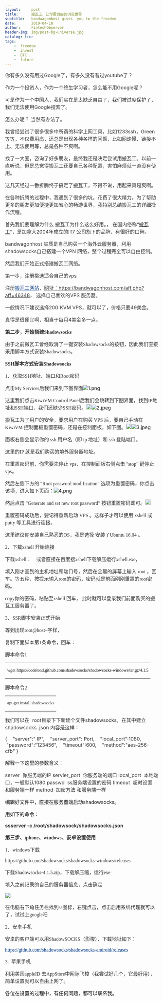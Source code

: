 ```yaml
---
layout:     post
title:      搬瓦工，让你更自由的浏览世界
subtitle:   bandwagonhost gives  you to the freedom
date:       2019-04-18
author:     FintechObserver
header-img: img/post-bg-universe.jpg
catalog: true
tags:
    -  freedom
    -  invest
    -  BTC
    -  future
---
```

<section data-role="outer" label="Powered by 135editor.com" style="font-size:16px;"><p><span style="font-size: 16px; color: #393939;">你有多久没有用过Google了，有多久没有看过youtube了？</span></p><p><span style="font-size: 16px; color: #393939;">作为一个投资人，作为一个终生学习者，怎么能不用Google呢？</span></p><p><span style="font-size: 16px; color: #393939;">可是作为一个中国人，我们实在是太缺乏自由了，我们被过度保护了，我们无法使用Google搜索了。</span></p><p><span style="font-size: 16px; color: #393939;">怎么办呢？ 当然有办法了。</span></p><p><span style="font-size: 16px; color: #393939;">我曾经尝试了很多很多中所谓的科学上网工具，比如1233ssh，Green等等，不仅费用高，还总是出现各种各样的问题，比如网速慢、链接不上、无法使用等，总是各种不爽啊。</span></p><p><span style="font-size: 16px; color: #393939;">找了一大圈，咨询了好多朋友，最终我还是决定尝试用搬瓦工。以前一直听说，但是总觉得搬瓦工还要自己各种配置，害怕麻烦就一直没有使用。</span></p><p><span style="font-size: 16px; color: #393939;">这几天经过一番折腾终于搞定了搬瓦工，不得不说，用起来真是爽啊。</span></p><p><span style="font-size: 16px; color: #393939;">在各种折腾的过程中，我遇到了很多的坑，花费了很大精力，为了帮助更多的朋友更加便捷更加省心的畅游世界，我特别总结搬瓦工的详细操作流程。</span></p><p><span style="font-size: 16px; color: #393939;">首先我们要理解为什么 搬瓦工为什么这么好用。， 在国内俗称“</span><a href="https://www.zhujiceping.com/tag/%e6%90%ac%e7%93%a6%e5%b7%a5/"><span style="font-size: 16px; color: #393939;">搬瓦工</span></a><span style="font-size: 16px; color: #393939;">”，是加拿大2004年成立的IT7 公司旗下的品牌，有很好的口碑。</span></p><p><span style="font-size: 16px; color: #393939;">bandwagonhost 实质是自己购买一个海外云服务器，利用shadowsocks自己搭建一个VPN 网络，整个过程完全可以自由控制。</span></p><p><span style="font-size: 16px; color: #393939;">然后我们开始正式搭建搬瓦工网络。</span></p><p><span style="font-size: 16px; color: #393939;">第一步，注册挑选适合自己的vps</span></p><p><span style="font-size: 16px; color: #393939;">注册</span><a href="https://bandwagonhost.com/aff.php?aff=46348"><span style="font-size: 16px; color: #003884; text-decoration-line: underline;">搬瓦工网站</span></a><span style="font-size: 16px; color: #393939;">，</span><a href="https://bandwagonhost.com/aff.php?aff=46348"><span style="font-size: 16px; color: #393939;">网址：https://bandwagonhost.com/aff.php?aff=46348</span></a><span style="font-size: 16px; color: #393939;">， 选择自己喜欢的VPS 服务器。</span></p><p><span style="font-size: 16px; color: #393939;">一般情况下建议选择20G KVM VPS，就可以了，价格只要49美金。</span></p><p><span style="font-size: 16px; color: #393939;">真得是很便宜啊，相当于每月4美金多一点。</span></p><p><span style="font-size: 16px; font-family: &quot;Microsoft YaHei&quot;, STXihei; color: #333333; font-weight: bold;">第二步，开始搭建Shadowsocks</span></p><p><span style="font-size: 16px; font-family: &quot;Microsoft YaHei&quot;, STXihei; color: #333333;">由于之前搬瓦工曾经取消了一键安装Shadowsocks的按钮，因此我们直接采用脚本方式安装Shadowsocks。</span></p><p><span style="font-size: 16px; font-family: &quot;Microsoft YaHei&quot;, STXihei; color: #333333; font-weight: bold;">SSH脚本方式安装Shadowsocks</span></p><p><span style="font-size: 16px; font-family: &quot;Microsoft YaHei&quot;, STXihei; color: #333333;">1、获取SSH地址、端口和Root密码</span></p><p><span style="color: #333333; font-family: &quot;Microsoft YaHei&quot;, STXihei; caret-color: red;">点击My Services后我们来到下图界面</span><img src="http://image.135editor.com/files/users/186/1862544/201904/ug8wwOR6_hAaq.png" alt="1.png" style="caret-color: red;"></p><p><span style="font-size: 16px; font-family: &quot;Microsoft YaHei&quot;, STXihei; color: #333333;">这里我们点击KiwiVM Control Panel后我们会跳转到下图界面，找到IP地址和SSH端口，我们还缺少SSH密码。</span><img data-media-type="image" src="http://www.135editor.com/js/ueditor/themes/default/images/spacer.gif" data-attr-org-src-id="3FF578B508BF4C15878EB65A8DE13A67" word_img="file:///D:/youdao/anthony.zhao@163.com/a2ce9ab322184cfa98dd2648addb82b0/dasdasdsa.jpeg" style="background: url(&quot;http://www.135editor.com/js/ueditor/lang/zh-cn/images/localimage.png&quot;) center center no-repeat; caret-color: red; border: 1px solid rgb(221, 221, 221);"><img src="http://image.135editor.com/files/users/186/1862544/201904/n3wuvce6_QrkC.jpeg" alt="2.jpeg" style="caret-color: red;"></p><p><span style="font-size: 16px; font-family: &quot;Microsoft YaHei&quot;, STXihei; color: #333333;">搬瓦工为了用户的安全，要求用户在购买 VPS 后，要自己手动在 KiwiVM 控制面板重置密码，还是在控制面板，如下图。</span><img data-media-type="image" src="http://www.135editor.com/js/ueditor/themes/default/images/spacer.gif" data-attr-org-src-id="305366202CCC47EC862D333AFBC1856A" word_img="file:///D:/youdao/anthony.zhao@163.com/92eae814d1d5420f8789156f1224082b/sshroot4.png" style="background: url(&quot;http://www.135editor.com/js/ueditor/lang/zh-cn/images/localimage.png&quot;) center center no-repeat; caret-color: red; border: 1px solid rgb(221, 221, 221);"><img src="http://image.135editor.com/files/users/186/1862544/201904/H8hB3AuB_jOZE.jpeg" alt="3.jpeg" style="caret-color: red;"></p><p><span style="font-size: 16px; font-family: &quot;Microsoft YaHei&quot;, STXihei; color: #333333;">面板右侧会显示你的 ssh 用户名（即 ip 地址）和 ssh 登陆端口。</span></p><p><font color="#333333" face="Microsoft YaHei, STXihei">这里的IP&nbsp;就是我们购买的境外服务器地址。</font></p><p><span style="font-size: 16px; font-family: &quot;Microsoft YaHei&quot;, STXihei; color: #333333;">在重置密码前，你需要先停止 vps，在控制面板右侧点击 "stop" 键停止 vps。</span></p><p><span style="font-size: 16px; font-family: &quot;Microsoft YaHei&quot;, STXihei; color: #333333;">然后左侧下方的 "Root password modification" 选项为重置密码，你点击该项，进入如下页面：</span><img src="http://image.135editor.com/files/users/186/1862544/201904/XPPgAAYa_TpSD.png" alt="4.png" style="caret-color: red;"></p><p><span style="font-size: 16px; font-family: &quot;Microsoft YaHei&quot;, STXihei; color: #333333;">然后点击 "Generate and set new root password" 按钮重置密码即可。</span><img data-media-type="image" src="http://www.135editor.com/js/ueditor/themes/default/images/spacer.gif" data-attr-org-src-id="340E0D3D5EF24521A77892EC46F05E2E" word_img="file:///D:/youdao/anthony.zhao@163.com/a106c774ce25428c9804bc14f5a304fa/ssh6.png" style="background: url(&quot;http://www.135editor.com/js/ueditor/lang/zh-cn/images/localimage.png&quot;) center center no-repeat; caret-color: red; border: 1px solid rgb(221, 221, 221);"></p><p><span style="font-size: 16px; font-family: &quot;Microsoft YaHei&quot;, STXihei; color: #333333;">重置密码成功后，要记得重新启动 VPS 。这样子才可以使用 xshell 或 putty 等工具进行连接。</span></p><p><span style="font-size: 16px; font-family: &quot;Microsoft YaHei&quot;, STXihei; color: #333333;">这里建议你安装自己熟悉的OS，我是选择 安装了Ubuntu 16.04 。</span></p><p><span style="font-size: 16px; font-family: &quot;Microsoft YaHei&quot;, STXihei; color: #333333;">2、下载xshell 开始连接</span></p><p><span style="font-size: 16px; font-family: &quot;Microsoft YaHei&quot;, STXihei; color: #333333;">下载xshell： &nbsp; &nbsp;或者直接在百度搜xshell下载解压运行xshell.exe，</span></p><p><span style="font-size: 16px; font-family: &quot;Microsoft YaHei&quot;, STXihei; color: #333333;">填入刚才查到的主机地址和端口号，然后在全黑的屏幕上输入 root ，回车。等五秒，按提示输入root的密码，密码就是前面刚刚重置的root密码。</span></p><p><span style="font-size: 16px; font-family: &quot;Microsoft YaHei&quot;, STXihei; color: #333333;">copy你的密码，粘贴至xshell 回车， 此时就可以登录我们前面购买的</span><span style="font-size: 16px; color: #393939;">搬瓦工服务器了。</span></p><p><span style="font-size: 16px; font-family: &quot;Microsoft YaHei&quot;, STXihei; color: #333333;">3、SSR脚本安装正式开始</span></p><p><span style="font-size: 16px; font-family: &quot;Microsoft YaHei&quot;, STXihei; color: #333333;">等到出现root@host~字样，</span></p><p><span style="font-size: 16px; font-family: &quot;Microsoft YaHei&quot;, STXihei; color: #333333;">复制下面脚本第1条命令，回车：</span></p><p><span style="font-size: 16px; font-family: &quot;Microsoft YaHei&quot;, STXihei; color: #333333;">脚本命令1</span></p><table width="0"><tbody><tr style="height: 40px;" class="firstRow"><td data-cell-id="6615-1555554035973-cell-0-0" style="font-size: 14px; color: rgb(57, 57, 57); border-color: rgb(167, 167, 167); overflow: hidden; white-space: pre-wrap; margin: 5px 10px;"><p><span style="font-size: 14px; font-family: &quot;Microsoft YaHei&quot;, STXihei; color: #000000; background-color: transparent;">wget https://codeload.github.com/shadowsocks/shadowsocks-windows/tar.gz/4.1.5</span></p></td></tr></tbody></table><p><span style="font-size: 16px; font-family: &quot;Microsoft YaHei&quot;, STXihei; color: #333333;">脚本命令2</span></p><table width="0"><tbody><tr style="height: 40px;" class="firstRow"><td data-cell-id="9081-1555554035974-cell-0-0" style="font-size: 14px; color: rgb(57, 57, 57); border-color: rgb(167, 167, 167); overflow: hidden; vertical-align: middle; white-space: pre-wrap; margin: 5px 10px;"><p><span style="font-size: 14px; font-family: &quot;Microsoft YaHei&quot;, STXihei; color: #333333; background-color: transparent;">apt-get install&nbsp;shadowsocks</span></p></td></tr></tbody></table><p><span style="color: #333333;">我们可以在 &nbsp;root目录下下新建个文件shadowsocks，在其中建立shadowsocks .json 内容是这样：</span></p><p><span style="color: #333333;">{
 &nbsp; &nbsp;"server":" IP",
 &nbsp; &nbsp;"server_port": Port,
 &nbsp; &nbsp;"local_port":1080,
 &nbsp; &nbsp;"password":"123456",
 &nbsp; &nbsp;"timeout":600,
 &nbsp; &nbsp;"method":"aes-256-cfb"
}</span></p><p>解释一下这里的参数含义：</p><p><span style="color: #333333;">server &nbsp;你服务端的IP
servier_port &nbsp;你服务端的端口
local_port &nbsp;本地端口，一般默认1080
passwd &nbsp;ss服务端设置的密码
timeout &nbsp;超时设置 和服务端一样
method &nbsp;加密方法 和服务端一样</span></p><p>编辑好文件中，直接在服务器端启动shadowsocks。&nbsp;</p><p>用如下的命令：</p><p><span style="color: #393939; font-weight: bold;">ssserver -c /root/shadowsock/shadowsocks.json &nbsp;</span></p><p><span style="font-size: 16px; font-family: &quot;Microsoft YaHei&quot;, STXihei; color: #333333; font-weight: bold;">第三步、iphone、windows、安卓设置使用</span></p><p><span style="font-size: 16px; font-family: &quot;Microsoft YaHei&quot;, STXihei; color: #333333;">1、windows下载</span></p><p><span style="font-size: 16px; font-family: &quot;Microsoft YaHei&quot;, STXihei; color: #333333;">https://github.com/shadowsocks/shadowsocks-windows/releases</span></p><p><span style="font-size: 16px; font-family: &quot;Microsoft YaHei&quot;, STXihei; color: #333333;">下载Shadowsocks-4.1.5.zip，下载解压缩，运行exe</span></p><p><span style="font-size: 16px; font-family: &quot;Microsoft YaHei&quot;, STXihei; color: #333333;">填入之前记录的自己的服务器信息，点击确定</span></p><p><img data-media-type="image" src="http://www.135editor.com/js/ueditor/themes/default/images/spacer.gif" style="background:url(http://www.135editor.com/js/ueditor/lang/zh-cn/images/localimage.png) no-repeat center center;border:1px solid #ddd" data-attr-org-src-id="56FF6F14B4384DBDA7BEA62041814E73" word_img="file:///D:/youdao/anthony.zhao@163.com/a7bc93ddd83c46909735883c6cd44010/c2amp690-2-2.png"></p><p><span style="font-size: 16px; font-family: &quot;Microsoft YaHei&quot;, STXihei; color: #333333;">在电脑右下角任务栏找到ss图标，右键点击，点击启用系统代理就可以了，试试上google吧</span></p><p><span style="font-size: 16px; font-family: &quot;Microsoft YaHei&quot;, STXihei; color: #333333;">2、安卓手机</span></p><p><span style="font-size: 16px; font-family: &quot;Microsoft YaHei&quot;, STXihei; color: #333333;">安卓的客户端可以用ShadowSOCKS（影梭），下载地址如下：</span></p><p><a href="https://github.com/shadowsocks/shadowsocks-android/releases"><span style="font-size: 16px; font-family: &quot;Microsoft YaHei&quot;, STXihei; color: #003884; text-decoration-line: underline;">https://github.com/shadowsocks/shadowsocks-android/releases</span></a></p><p><span style="font-size: 16px; font-family: &quot;Microsoft YaHei&quot;, STXihei; color: #333333;">3. &nbsp;苹果手机</span></p><p><span style="font-size: 16px; font-family: &quot;Microsoft YaHei&quot;, STXihei; color: #333333;">利用美国appleID 去AppStore中网际飞梭（我尝试好几个，它最好用），简单设置就可以自由上网了。
</span></p>

各位在设置的过程中，有任何问题，都可以联系我。

</section>